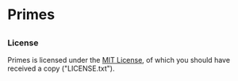 # Primes
## <No description available>

### License
Primes is licensed under the [MIT License](http://www.opensource.org/licenses/mit-license.html "Open Source Initiative: MIT License"),
of which you should have received a copy ("LICENSE.txt").